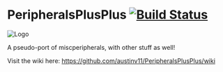 PeripheralsPlusPlus [![Build Status](https://drone.io/github.com/austinv11/PeripheralsPlusPlus/status.png)](https://drone.io/github.com/austinv11/PeripheralsPlusPlus/latest)
===================

![Logo](http://puu.sh/dI76j/495a0cb3b2.png)

A pseudo-port of miscperipherals, with other stuff as well!

Visit the wiki here: https://github.com/austinv11/PeripheralsPlusPlus/wiki
